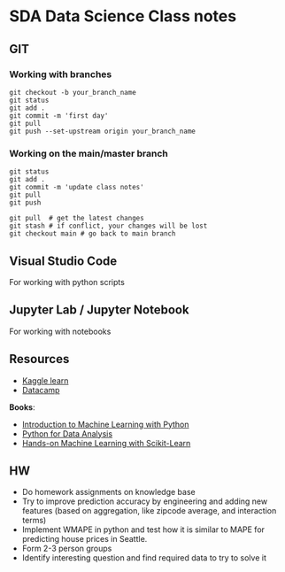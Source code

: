 # SDA Data Science Class notes

## GIT

### Working with branches

```
git checkout -b your_branch_name
git status  
git add . 
git commit -m 'first day' 
git pull 
git push --set-upstream origin your_branch_name
```

### Working on the main/master branch

```
git status
git add .
git commit -m 'update class notes'
git pull
git push
```

```
git pull  # get the latest changes
git stash # if conflict, your changes will be lost
git checkout main # go back to main branch
```

## Visual Studio Code

For working with python scripts

## Jupyter Lab / Jupyter Notebook

For working with notebooks

## Resources

- [Kaggle learn](https://www.kaggle.com/learn)
- [Datacamp](https://app.datacamp.com/learn)

**Books**:
- [Introduction to Machine Learning with Python](https://github.com/thiagordp/machine-learning-books/blob/master/Introduction%20to%20Machine%20Learning%20with%20Python%20-%20A%20Guide%20for%20Data%20Scientists%202016.pdf)
- [Python for Data Analysis](https://www.amazon.de/-/en/Aur%C3%A9lien-G%C3%A9ron/dp/1492032646/ref=pd_bxgy_1/262-2032424-3050336?pd_rd_w=kXgIr&pf_rd_p=a2e044d8-c6c4-472e-be1b-004f9c16cb56&pf_rd_r=1ZZN7H07NDGKJ0FM6B5Y&pd_rd_r=5a081702-89eb-4f8a-960f-99fe7f0eca92&pd_rd_wg=K95M9&pd_rd_i=1492032646&psc=1)
- [Hands-on Machine Learning with Scikit-Learn](https://www.amazon.de/-/en/Wes-McKinney/dp/1491957662/ref=pd_bxgy_2/262-2032424-3050336?pd_rd_w=kXgIr&pf_rd_p=a2e044d8-c6c4-472e-be1b-004f9c16cb56&pf_rd_r=1ZZN7H07NDGKJ0FM6B5Y&pd_rd_r=5a081702-89eb-4f8a-960f-99fe7f0eca92&pd_rd_wg=K95M9&pd_rd_i=1491957662&psc=1)

## HW

- Do homework assignments on knowledge base
- Try to improve prediction accuracy by engineering and adding new features (based on aggregation, like zipcode average, and interaction terms)
- Implement WMAPE in python and test how it is similar to MAPE for predicting house prices in Seattle.
- Form 2-3 person groups
- Identify interesting question and find required data to try to solve it